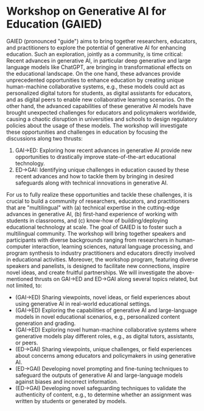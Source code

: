 # Workshop on Generative AI for Education (GAIED)

GAIED (pronounced "guide") aims to bring together researchers, educators, and practitioners to explore the potential of generative AI for enhancing education. Such an exploration, jointly as a community, is time critical: Recent advances in generative AI, in particular deep generative and large language models like ChatGPT, are bringing in transformational effects on the educational landscape. On the one hand, these advances provide unprecedented opportunities to enhance education by creating unique human-machine collaborative systems, e.g., these models could act as personalized digital tutors for students, as digital assistants for educators, and as digital peers to enable new collaborative learning scenarios. On the other hand, the advanced capabilities of these generative AI models have brought unexpected challenges for educators and policymakers worldwide, causing a chaotic disruption in universities and schools to design regulatory policies about the usage of these models. The workshop will investigate these opportunities and challenges in education by focusing the discussions along two thrusts:

1. GAI→ED: Exploring how recent advances in generative AI provide new opportunities to drastically improve state-of-the-art educational technology.
2. ED→GAI: Identifying unique challenges in education caused by these recent advances and how to tackle them by bringing in desired safeguards along with technical innovations in generative AI.

For us to fully realize these opportunities and tackle these challenges, it is crucial to build a community of researchers, educators, and practitioners that are "multilingual" with (a) technical expertise in the cutting-edge advances in generative AI, (b) first-hand experience of working with students in classrooms, and (c) know-how of building/deploying educational technology at scale. The goal of GAIED is to foster such a multilingual community. The workshop will bring together speakers and participants with diverse backgrounds ranging from researchers in human-computer interaction, learning sciences, natural language processing, and program synthesis to industry practitioners and educators directly involved in educational activities. Moreover, the workshop program, featuring diverse speakers and panelists, is designed to facilitate new connections, inspire novel ideas, and create fruitful partnerships. We will investigate the above-mentioned thrusts on GAI→ED and ED→GAI along several topics related, but not limited, to:
- (GAI→ED) Sharing viewpoints, novel ideas, or field experiences about using generative AI in real-world educational settings.
- (GAI→ED) Exploring the capabilities of generative AI and large-language models in novel educational scenarios, e.g., personalized content generation and grading.
- (GAI→ED) Exploring novel human-machine collaborative systems where generative models play different roles, e.g., as digital tutors, assistants, or peers.
- (ED→GAI) Sharing viewpoints, unique challenges, or field experiences about concerns among educators and policymakers in using generative AI.
- (ED→GAI) Developing novel prompting and fine-tuning techniques to safeguard the outputs of generative AI and large-language models against biases and incorrect information.
- (ED→GAI) Developing novel safeguarding techniques to validate the authenticity of content, e.g., to determine whether an assignment was written by students or generated by models.
